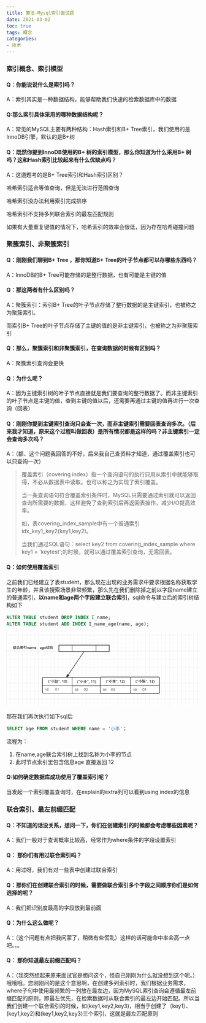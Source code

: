```yaml
---
title: 算法-Mysql索引面试题
date: 2021-03-02
toc: true
tags: 概念
categories: 
- 技术
---
```


### 索引概念、索引模型

#### **Q：你能说说什么是索引吗？**

A：索引其实是一种数据结构，能够帮助我们快速的检索数据库中的数据

#### **Q:那么索引具体采用的哪种数据结构呢？** 

A：常见的MySQL主要有两种结构：Hash索引和B+ Tree索引，我们使用的是InnoDB引擎，默认的是B+树

#### Q：**既然你提到InnoDB使用的B+ 树的索引模型，那么你知道为什么采用B+ 树吗？这和Hash索引比较起来有什么优缺点吗？**

A：这道题考的是B+ Tree索引和Hash索引区别？

哈希索引适合等值查询，但是无法进行范围查询 

哈希索引没办法利用索引完成排序 

哈希索引不支持多列联合索引的最左匹配规则 

如果有大量重复键值的情况下，哈希索引的效率会很低，因为存在哈希碰撞问题

### 聚簇索引、非聚簇索引

#### Q：刚刚我们聊到B+ Tree ，那你知道B+ Tree的叶子节点都可以存哪些东西吗？

A：InnoDB的B+ Tree可能存储的是整行数据，也有可能是主键的值

#### Q：那这两者有什么区别吗？ 

A：聚簇索引：索引B+ Tree的叶子节点存储了整行数据的是主键索引，也被称之为聚簇索引。

而索引B+ Tree的叶子节点存储了主键的值的是非主键索引，也被称之为非聚簇索引

#### Q：那么，聚簇索引和非聚簇索引，在查询数据的时候有区别吗？

A：聚簇索引查询会更快

#### Q：为什么呢？ 

A：因为主键索引树的叶子节点直接就是我们要查询的整行数据了。而非主键索引的叶子节点是主键的值，查到主键的值以后，还需要再通过主键的值再进行一次查询（回表）

#### Q：刚刚你提到主键索引查询只会查一次，而非主键索引需要回表查询多次。（后来我才知道，原来这个过程叫做回表）是所有情况都是这样的吗？非主键索引一定会查询多次吗？

A：（额、这个问题我回答的不好，后来我自己查资料才知道，通过覆盖索引也可以只查询一次）

> 覆盖索引（covering index）指一个查询语句的执行只用从索引中就能够取得，不必从数据表中读取。也可以称之为实现了索引覆盖。
>
> 当一条查询语句符合覆盖索引条件时，MySQL只需要通过索引就可以返回查询所需要的数据，这样避免了查到索引后再返回表操作，减少I/O提高效率。
>
> 如，表covering_index_sample中有一个普通索引 idx_key1_key2(key1,key2)。
>
> 当我们通过SQL语句：select key2 from covering_index_sample where key1 = 'keytest';的时候，就可以通过覆盖索引查询，无需回表。

#### Q：如何使用覆盖索引

之前我们已经建立了表student，那么现在出现的业务需求中要求根据名称获取学生的年龄，并且该搜索场景非常频繁，那么先在我们删除掉之前以字段name建立的普通索引，**以name和age两个字段建立联合索引**，sql命令与建立后的索引树结构如下

```sql
ALTER TABLE student DROP INDEX I_name;
ALTER TABLE student ADD INDEX I_name_age(name, age);
```

![img](/images/combine_index.png)

那在我们再次执行如下sql后

```sql
SELECT age FROM student WHERE name = '小李'；
```

流程为：

1. 在name,age联合索引树上找到名称为小李的节点
2. 此时节点索引里包含信息age 直接返回 12

#### Q:如何确定数据库成功使用了覆盖索引呢？

当发起一个索引覆盖查询时，在explain的extra列可以看到using index的信息

### 联合索引、最左前缀匹配

#### Q：不知道的话没关系，想问一下，你们在创建索引的时候都会考虑哪些因素呢？

A：我们一般对于查询概率比较高，经常作为where条件的字段设置索引

#### Q： 那你们有用过联合索引吗？ 

A：用过呀，我们有对一些表中创建过联合索引

#### Q：那你们在创建联合索引的时候，需要做联合索引多个字段之间顺序你们是如何选择的呢？ 

A：我们把识别度最高的字段放到最前面

#### Q：为什么这么做呢？

A：（这个问题有点把我问蒙了，稍微有些慌乱）这样的话可能命中率会高一点吧。。。

#### Q： 那你知道最左前缀匹配吗？

A：（我突然想起来原来面试官是想问这个，怪自己刚刚为什么就没想到这个呢。）哦哦哦。您刚刚问的是这个意思啊，在创建多列索引时，我们根据业务需求，where子句中使用最频繁的一列放在最左边，因为MySQL索引查询会遵循最左前缀匹配的原则，即最左优先，在检索数据时从联合索引的最左边开始匹配。所以当我们创建一个联合索引的时候，如(key1,key2,key3)，相当于创建了（key1）、(key1,key2)和(key1,key2,key3)三个索引，这就是最左匹配原则

